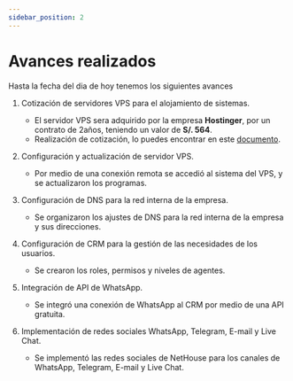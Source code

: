 ```yaml
---
sidebar_position: 2
---
```


# Avances realizados

Hasta la fecha del dia de hoy tenemos los siguientes avances

1. Cotización de servidores VPS para el alojamiento de sistemas.

    - El servidor VPS sera adquirido por la empresa **Hostinger**, por un contrato de 2años, teniendo un valor de **S/. 564**.
    - Realización de cotización, lo puedes encontrar en este [documento](./docs/REQUERIMIENTO%20DE%20SERVIDOR%20VPS%20Y%20DOMINIO.docx).

2. Configuración y actualización de servidor VPS.

    - Por medio de una conexión remota se accedió al sistema del VPS, y se actualizaron los programas.

3. Configuración de DNS para la red interna de la empresa.

    - Se organizaron los ajustes de DNS para la red interna de la empresa y sus direcciones.

4. Configuración de CRM para la gestión de las necesidades de los usuarios.

    - Se crearon los roles, permisos y niveles de agentes.

5. Integración de API de WhatsApp.

    - Se integró una conexión de WhatsApp al CRM por medio de una API gratuita.

6. Implementación de redes sociales WhatsApp, Telegram, E-mail y Live Chat.

    - Se implementó las redes sociales de NetHouse para los canales de WhatsApp, Telegram, E-mail y Live Chat.

